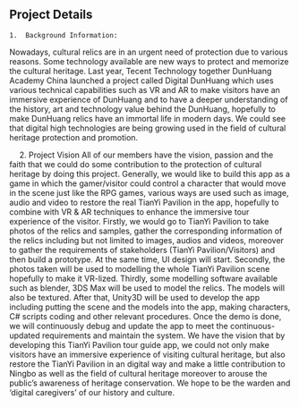 ---
---

## Project Details
	
	1.	Background Information:
Nowadays, cultural relics are in an urgent need of protection due to various reasons. Some technology available are new ways to protect and memorize the cultural heritage.
Last year, Tecent Technology together DunHuang Academy China launched a project called Digital DunHuang which uses various technical capabilities such as VR and AR to make visitors have an immersive experience of DunHuang and to have a deeper understanding of the history, art and technology value behind the DunHuang, hopefully to make DunHuang relics have an immortal life in modern days.
We could see that digital high technologies are being growing used in the field of cultural heritage protection and promotion.

 
	2.	Project Vision 
All of our members have the vision, passion and the faith that we could do some contribution to the protection of cultural heritage by doing this project.
Generally, we would like to build this app as a game in which the gamer/visitor could control a character that would move in the scene just like the RPG games, various ways are used such as image, audio and video to restore the real TianYi Pavilion in the app, hopefully to combine with VR & AR techniques to enhance the immersive tour experience of the visitor. 
Firstly, we would go to TianYi Pavilion to take photos of the relics and samples, gather the corresponding information of the relics including but not limited to images, audios and videos, moreover to gather the requirements of stakeholders (TianYi Pavilion/Visitors) and then build a prototype.
At the same time, UI design will start.
Secondly, the photos taken will be used to modelling the whole TianYi Pavilion scene hopefully to make it VR-lized. 
Thirdly, some modelling software available such as blender, 3DS Max will be used to model the relics. The models will also be textured. 
After that, Unity3D will be used to develop the app including putting the scene and the models into the app, making characters, C# scripts coding and other relevant procedures.
Once the demo is done, we will continuously debug and update the app to meet the continuous-updated requirements and maintain the system. 
We have the vision that by developing this TianYi Pavilion tour guide app, we could not only make visitors have an immersive experience of visiting cultural heritage, but also restore the TianYi Pavilion in an digital way and make a little contribution to Ningbo as well as the field of cultural heritage moreover to arouse the public’s awareness of heritage conservation. 
We hope to be the warden and ‘digital caregivers’ of our history and culture.
		